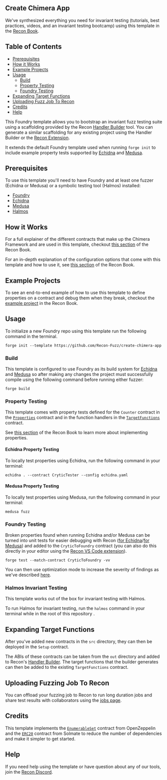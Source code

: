 ## Create Chimera App

We've synthesized everything you need for invariant testing (tutorials, best practices, videos, and an invariant testing bootcamp) using this template in the [Recon Book](https://book.getrecon.xyz/).

## Table of Contents

- [Prerequisites](#prerequisites)
- [How it Works](#how-it-works)
- [Example Projects](#example-projects)
- [Usage](#usage)
  - [Build](#build)
  - [Property Testing](#echidna-property-testing)
  - [Foundry Testing](#foundry-testing)
- [Expanding Target Functions](#expanding-target-functions)
- [Uploading Fuzz Job To Recon](#uploading-fuzz-job-to-recon)
- [Credits](#credits)
- [Help](#help)

  
This Foundry template allows you to bootstrap an invariant fuzz testing suite using a scaffolding provided by the Recon [Handler Builder](https://getrecon.xyz/tools/builder) tool. You can generate a similar scaffolding for any existing project using the Handler Builder or the [Recon Extension](https://book.getrecon.xyz/free_recon_tools/recon_extension.html).

It extends the default Foundry template used when running `forge init` to include example property tests supported by [Echidna](https://github.com/crytic/echidna) and [Medusa](https://github.com/crytic/medusa).

## Prerequisites
To use this template you'll need to have Foundry and at least one fuzzer (Echidna or Medusa) or a symbolic testing tool (Halmos) installed:
- [Foundry](https://book.getfoundry.sh/getting-started/installation)
- [Echidna](https://github.com/crytic/echidna?tab=readme-ov-file#installation)
- [Medusa](https://github.com/crytic/medusa?tab=readme-ov-file#install)
- [Halmos](https://github.com/a16z/halmos?tab=readme-ov-file#installation)

## How it Works

For a full explainer of the different contracts that make up the Chimera Framework and are used in this template, checkout [this section](https://book.getrecon.xyz/writing_invariant_tests/chimera_framework.html) of the Recon Book.

For an in-depth explanation of the configuration options that come with this template and how to use it, see [this section](https://book.getrecon.xyz/writing_invariant_tests/create_chimera_app.html) of the Recon Book.

## Example Projects 
To see an end-to-end example of how to use this template to define properties on a contract and debug them when they break, checkout the [example project](https://book.getrecon.xyz/writing_invariant_tests/example_project.html) in the Recon Book. 

## Usage
To initialize a new Foundry repo using this template run the following command in the terminal.

```shell
forge init --template https://github.com/Recon-Fuzz/create-chimera-app
```

### Build
This template is configured to use Foundry as its build system for [Echidna](https://github.com/Recon-Fuzz/create-chimera-app-2/blob/271c3506a040b30011accfc15ba253cf99a4e6f1/echidna.yaml#L9) and [Medusa](https://github.com/Recon-Fuzz/create-chimera-app-2/blob/271c3506a040b30011accfc15ba253cf99a4e6f1/medusa.json#L73-L83) so after making any changes the project must successfully compile using the following command before running either fuzzer:

```shell
forge build
```

### Property Testing
This template comes with property tests defined for the `Counter` contract in the [`Properties`](https://github.com/Recon-Fuzz/create-chimera-app-2/blob/main/test/recon/Properties.sol) contract and in the function handlers in the [`TargetFunctions`](https://github.com/Recon-Fuzz/create-chimera-app-2/blob/14f651389623f23880723f01936c546b6d0234a1/test/recon/TargetFunctions.sol#L23-L51) contract.

See [this section](https://book.getrecon.xyz/writing_invariant_tests/implementing_properties.html) of the Recon Book to learn more about implementing properties.

#### Echidna Property Testing
To locally test properties using Echidna, run the following command in your terminal:
```shell
echidna . --contract CryticTester --config echidna.yaml
```

#### Medusa Property Testing
To locally test properties using Medusa, run the following command in your terminal:

```shell
medusa fuzz
```

### Foundry Testing
Broken properties found when running Echidna and/or Medusa can be turned into unit tests for easier debugging with Recon ([for Echidna](https://getrecon.xyz/tools/echidna)/[for Medusa](https://getrecon.xyz/tools/medusa)) and added to the `CryticToFoundry` contract (you can also do this directly in your editor using the [Recon VS Code extension](https://book.getrecon.xyz/free_recon_tools/recon_extension.html#reproducer-generation)).

```shell
forge test --match-contract CryticToFoundry -vv
```

You can then use optimization mode to increase the severity of findings as we've described [here](https://book.getrecon.xyz/writing_invariant_tests/optimizing_broken_properties.html).

### Halmos Invariant Testing
This template works out of the box for invariant testing with Halmos.

To run Halmos for invariant testing, run the `halmos` command in your terminal while in the root of this repository .

## Expanding Target Functions
After you've added new contracts in the `src` directory, they can then be deployed in the `Setup` contract.

The ABIs of these contracts can be taken from the `out` directory and added to Recon's [Handler Builder](https://book.getrecon.xyz/free_recon_tools/builder.html). The target functions that the builder generates can then be added to the existing `TargetFunctions` contract. 

## Uploading Fuzzing Job To Recon

You can offload your fuzzing job to Recon to run long duration jobs and share test results with collaborators using the [jobs page](https://book.getrecon.xyz/using_recon/running_jobs.html).

## Credits
This template implements the [`EnumerableSet`](https://github.com/OpenZeppelin/openzeppelin-contracts/blob/master/contracts/utils/structs/EnumerableSet.sol) contract from OpenZeppelin and the [`ERC20`](https://github.com/transmissions11/solmate/blob/main/src/tokens/ERC20.sol) contract from Solmate to reduce the number of dependencies and make it simpler to get started.

## Help

If you need help using the template or have question about any of our tools, join the [Recon Discord](https://getrecon.xyz/discord).

